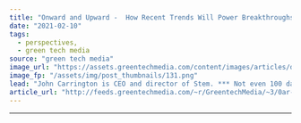 ```yaml
---
title: "Onward and Upward -  How Recent Trends Will Power Breakthroughs in 2021 and Beyond"
date: "2021-02-10"
tags: 
  - perspectives,
  - green tech media
source: "green tech media"
image_url: "https://assets.greentechmedia.com/content/images/articles/distribution_grid_utility_XL.png"
image_fp: "/assets/img/post_thumbnails/131.png"
lead: "John Carrington is CEO and director of Stem. *** Not even 100 days into his administration, President Biden's sense of urgency in tackling climate issues and driving a clean energy revolution is clear. Here is a look at how key recent trends in energ ..."
article_url: "http://feeds.greentechmedia.com/~r/GreentechMedia/~3/0ar-ORYHS8Q/onward-and-upward-how-recent-trends-will-power-breakthroughs-in-2021-and-beyond"
---
```


---
